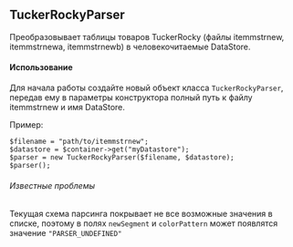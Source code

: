 ## TuckerRockyParser
Преобразовывает таблицы товаров TuckerRocky (файлы itemmstrnew, itemmstrnewa, itemmstrnewb) в человекочитаемые DataStore.
#### Использование
Для начала работы создайте новый объект класса `TuckerRockyParser`, передав ему в параметры конструктора полный путь к файлу itemmstrnew и имя DataStore.

Пример:
```
$filename = "path/to/itemmstrnew";
$datastore = $container->get("myDatastore");
$parser = new TuckerRockyParser($filename, $datastore);
$parser();
```
###### Известные проблемы
Текущая схема парсинга покрывает не все возможные значения в списке, поэтому в полях `newSegment` и `colorPattern` может появлятся значение `"PARSER_UNDEFINED"`